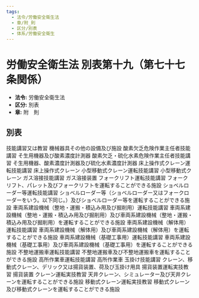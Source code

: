 ```yaml
---
tags:
  - 法令/労働安全衛生法
  - 章/附_則
  - 区分/別表
  - 体系/労働安全衛生
---
```

# 労働安全衛生法 別表第十九（第七十七条関係）

- **法令:** 労働安全衛生法
- **区分:** 別表
- **章:** 附　則

## 別表
技能講習又は教習	機械器具その他の設備及び施設
酸素欠乏危険作業主任者技能講習	そ生用機器及び酸素濃度計測器
酸素欠乏・硫化水素危険作業主任者技能講習	そ生用機器、酸素濃度計測器及び硫化水素濃度計測器
床上操作式クレーン運転技能講習	床上操作式クレーン
小型移動式クレーン運転技能講習	小型移動式クレーン
ガス溶接技能講習	ガス溶接装置
フォークリフト運転技能講習	フォークリフト、パレット及びフォークリフトを運転することができる施設
ショベルローダー等運転技能講習	ショベルローダー等（ショベルローダー又はフォークローダーをいう。以下同じ。）及びショベルローダー等を運転することができる施設
車両系建設機械（整地・運搬・積込み用及び掘削用）運転技能講習	車両系建設機械（整地・運搬・積込み用及び掘削用）及び車両系建設機械（整地・運搬・積込み用及び掘削用）を運転することができる施設
車両系建設機械（解体用）運転技能講習	車両系建設機械（解体用）及び車両系建設機械（解体用）を運転することができる施設
車両系建設機械（基礎工事用）運転技能講習	車両系建設機械（基礎工事用）及び車両系建設機械（基礎工事用）を運転することができる施設
不整地運搬車運転技能講習	不整地運搬車及び不整地運搬車を運転することができる施設
高所作業車運転技能講習	高所作業車
玉掛け技能講習	クレーン、移動式クレーン、デリック又は揚貨装置、荷及び玉掛け用具
揚貨装置運転実技教習	揚貨装置
クレーン運転実技教習	天井クレーン、シミュレーター及び天井クレーンを運転することができる施設
移動式クレーン運転実技教習	移動式クレーン及び移動式クレーンを運転することができる施設

